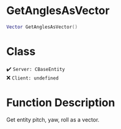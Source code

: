 # GetAnglesAsVector
```lua
Vector GetAnglesAsVector()
```
# Class
✔️ `Server: CBaseEntity`  
❌ `Client: undefined`  

# Function Description
Get entity pitch, yaw, roll as a vector.
